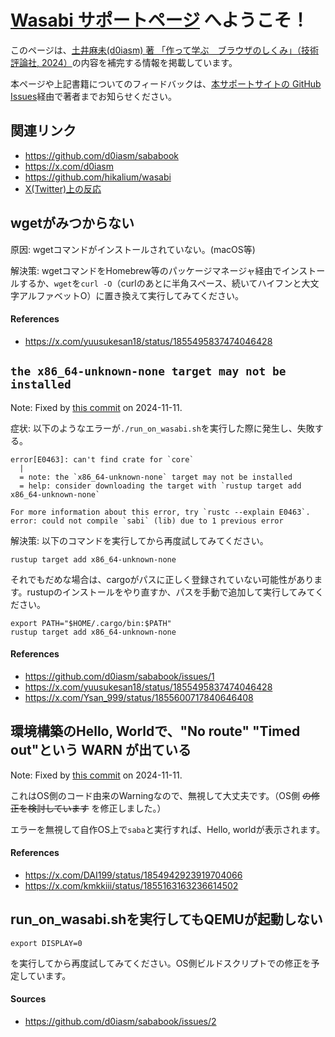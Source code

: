 # [Wasabi サポートページ](https://lowlayergirls.github.io/wasabi-help/) へようこそ！
このページは、[土井麻未(d0iasm) 著 「作って学ぶ　ブラウザのしくみ」（技術評論社, 2024）](https://gihyo.jp/book/2024/978-4-297-14546-0)の内容を補完する情報を掲載しています。

本ページや上記書籍についてのフィードバックは、[本サポートサイトの GitHub Issues](https://github.com/lowlayergirls/wasabi-help/issues)経由で著者までお知らせください。

## 関連リンク

- <https://github.com/d0iasm/sababook>
- <https://x.com/d0iasm>
- <https://github.com/hikalium/wasabi>
- [X(Twitter)上の反応](https://x.com/search?q=(%20%E4%BD%9C%E3%81%A3%E3%81%A6%E5%AD%A6%E3%81%B6%E3%80%80%E3%83%96%E3%83%A9%E3%82%A6%E3%82%B6%E3%81%AE%E3%81%97%E3%81%8F%E3%81%BF%20)%20OR%20%23%E4%BD%9C%E3%81%A3%E3%81%A6%E5%AD%A6%E3%81%B6%E3%83%96%E3%83%A9%E3%82%A6%E3%82%B6%E3%81%AE%E3%81%97%E3%81%8F%E3%81%BF%20OR%20saba_book&src=typed_query&f=live)

## wgetがみつからない

原因: wgetコマンドがインストールされていない。(macOS等)

解決策: wgetコマンドをHomebrew等のパッケージマネージャ経由でインストールするか、`wget`を`curl -O`（curlのあとに半角スペース、続いてハイフンと大文字アルファベットO）に置き換えて実行してみてください。

#### References
- <https://x.com/yuusukesan18/status/1855495837474046428>

## `the x86_64-unknown-none target may not be installed`

Note: Fixed by [this commit](https://github.com/hikalium/wasabi/commit/4796f62364ce8f24613dccba60618e1d35254b16) on 2024-11-11.

症状: 以下のようなエラーが`./run_on_wasabi.sh`を実行した際に発生し、失敗する。

```
error[E0463]: can't find crate for `core`
  |
  = note: the `x86_64-unknown-none` target may not be installed
  = help: consider downloading the target with `rustup target add x86_64-unknown-none`

For more information about this error, try `rustc --explain E0463`.
error: could not compile `sabi` (lib) due to 1 previous error
```

解決策: 以下のコマンドを実行してから再度試してみてください。
```
rustup target add x86_64-unknown-none
```

それでもだめな場合は、cargoがパスに正しく登録されていない可能性があります。rustupのインストールをやり直すか、パスを手動で追加して実行してみてください。
```
export PATH="$HOME/.cargo/bin:$PATH"
rustup target add x86_64-unknown-none
```

#### References
- <https://github.com/d0iasm/sababook/issues/1>
- <https://x.com/yuusukesan18/status/1855495837474046428>
- <https://x.com/Ysan_999/status/1855600717840646408>

## 環境構築のHello, Worldで、"No route" "Timed out"という WARN が出ている

Note: Fixed by [this commit](https://github.com/hikalium/wasabi/commit/abf27c6f587e777fce5c53234d45d997ed075996) on 2024-11-11.

これはOS側のコード由来のWarningなので、無視して大丈夫です。（OS側 ~~の修正を検討しています~~ を修正しました。）

エラーを無視して自作OS上で`saba`と実行すれば、Hello, worldが表示されます。

#### References
- <https://x.com/DAI199/status/1854942923919704066>
- <https://x.com/kmkkiii/status/1855163163236614502>

## run_on_wasabi.shを実行してもQEMUが起動しない

```
export DISPLAY=0
```

を実行してから再度試してみてください。OS側ビルドスクリプトでの修正を予定しています。

#### Sources
- <https://github.com/d0iasm/sababook/issues/2>

